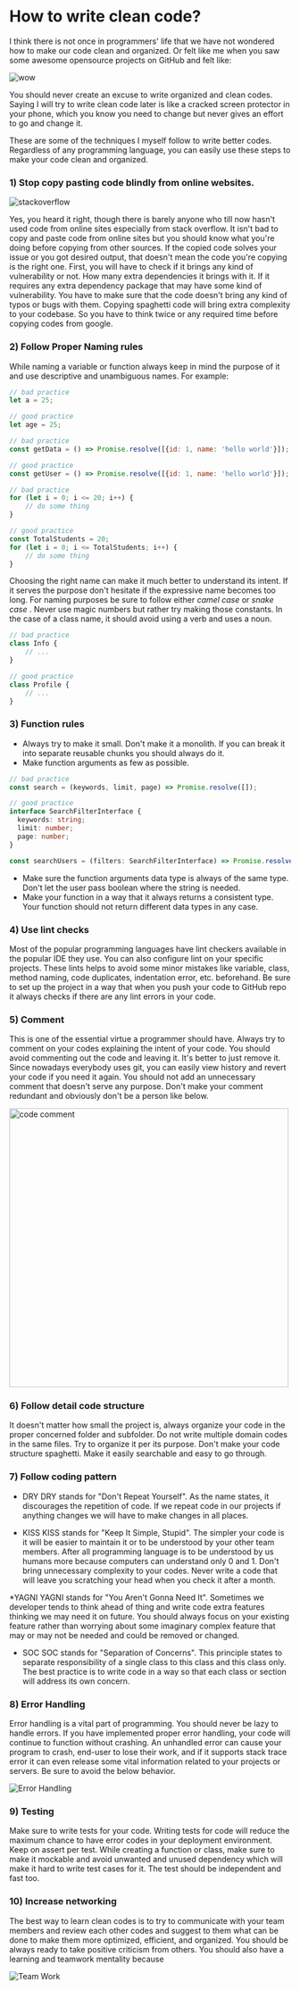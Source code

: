 # How to write clean code?
I think there is not once in programmers' life that we have not wondered how to make our code clean and organized. Or felt like me when you saw some awesome opensource projects on GitHub and felt like:

![wow](assets/wondered.png)

You should never create an excuse to write organized and clean codes. Saying I will try to write clean code later is like a cracked screen protector in your phone, which you know you need to change but never gives an effort to go and change it.

These are some of the techniques I myself follow to write better codes. Regardless of any programming language, you can easily use these steps to make your code clean and organized.

### 1) Stop copy pasting code blindly from online websites.

![stackoverflow](assets/stackoverflow.png)

Yes, you heard it right, though there is barely anyone who till now hasn't used code from online sites especially from stack overflow. It isn't bad to copy and paste code from online sites but you should know what you're doing before copying from other sources. If the copied code solves your issue or you got desired output, that doesn't mean the code you're copying is the right one. First, you will have to check if it brings any kind of vulnerability or not. How many extra dependencies it brings with it. If it requires any extra dependency package that may have some kind of vulnerability. You have to make sure that the code doesn't bring any kind of typos or bugs with them. Copying spaghetti code will bring extra complexity to your codebase. So you have to think twice or any required time before copying codes from google.

### 2) Follow Proper Naming rules
While naming a variable or function always keep in mind the purpose of it and use descriptive and unambiguous names. For example:
```js
// bad practice
let a = 25;

// good practice
let age = 25;

// bad practice
const getData = () => Promise.resolve([{id: 1, name: 'hello world'}]);

// good practice
const getUser = () => Promise.resolve([{id: 1, name: 'hello world'}]);

// bad practice
for (let i = 0; i <= 20; i++) {
	// do some thing
}

// good practice
const TotalStudents = 20;
for (let i = 0; i <= TotalStudents; i++) {
	// do some thing
}

```
Choosing the right name can make it much better to understand its intent. If it serves the purpose don't hesitate if the expressive name becomes too long. For naming purposes be sure to follow either *camel case* or *snake case* . Never use magic numbers but rather try making those constants.
In the case of a class name, it should avoid using a verb and uses a noun.
```js
// bad practice
class Info {
	// ...
}

// good practice
class Profile {
	// ...
}

```

### 3) Function rules
* Always try to make it small. Don't make it a monolith. If you can break it into separate reusable chunks you should always do it.
* Make function arguments as few as possible.
```ts
// bad practice
const search = (keywords, limit, page) => Promise.resolve([]);

// good practice
interface SearchFilterInterface {
  keywords: string;
  limit: number;
  page: number;
}

const searchUsers = (filters: SearchFilterInterface) => Promise.resolve([]);
```
* Make sure the function arguments data type is always of the same type. Don't let the user pass boolean where the string is needed.
* Make your function in a way that it always returns a consistent type. Your function should not return different data types in any case.

### 4) Use lint checks
Most of the popular programming languages have lint checkers available in the popular IDE they use. You can also configure lint on your specific projects. These lints helps to avoid some minor mistakes like variable, class, method naming, code duplicates, indentation error, etc. beforehand. Be sure to set up the project in a way that when you push your code to GitHub repo it always checks if there are any lint errors in your code.

### 5) Comment
This is one of the essential virtue a programmer should have. Always try to comment on your codes explaining the intent of your code. You should avoid commenting out the code and leaving it. It's better to just remove it. Since nowadays everybody uses git, you can easily view history and revert your code if you need it again. You should not add an unnecessary comment that doesn't serve any purpose. Don't make your comment redundant and obviously don't be a person like below.

<img src="assets/comment.jpeg" alt="code comment" width="500"/>


### 6) Follow detail code structure
It doesn't matter how small the project is, always organize your code in the proper concerned folder and subfolder. Do not write multiple domain codes in the same files. Try to organize it per its purpose. Don't make your code structure spaghetti. Make it easily searchable and easy to go through.

### 7) Follow coding pattern
* DRY
DRY stands for "Don't Repeat Yourself". As the name states, it discourages the repetition of code.
If we repeat code in our projects if anything changes we will have to make changes in all places.

* KISS
KISS stands for "Keep It Simple, Stupid". The simpler your code is it will be easier to maintain it or to be understood by your other team members. After all programming language is to be understood by us humans more because computers can understand only 0 and 1. Don't bring unnecessary complexity to your codes. Never write a code that will leave you scratching your head when you check it after a month.

*YAGNI
YAGNI stands for "You Aren't Gonna Need It". Sometimes we developer tends to think ahead of thing and write code extra features thinking we may need it on future. You should always focus on your existing feature rather than worrying about some imaginary complex feature that may or may not be needed and could be removed or changed. 

* SOC
SOC stands for "Separation of Concerns". This principle states to separate responsibility of a single class to this class and this class only. The best practice is to write code in a way so that each class or section will address its own concern.
### 8) Error Handling
Error handling is a vital part of programming. You should never be lazy to handle errors.  If you have implemented proper error handling, your code will continue to function without crashing. An unhandled error can cause your program to crash, end-user to lose their work, and if it supports stack trace error it can even release some vital information related to your projects or servers. Be sure to avoid the below behavior.

![Error Handling](assets/error_handling.png)

### 9) Testing
Make sure to write tests for your code. Writing tests for code will reduce the maximum chance to have error codes in your deployment environment. Keep on assert per test. While creating a function or class, make sure to make it mockable and avoid unwanted and unused dependency which will make it hard to write test cases for it. The test should be independent and fast too.

### 10) Increase networking
The best way to learn clean codes is to try to communicate with your team members and review each other codes and suggest to them what can be done to make them more optimized, efficient, and organized. You should be always ready to take positive criticism from others. You should also have a learning and teamwork mentality because

![Team Work](assets/team.jpeg)

